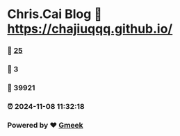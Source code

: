 # Chris.Cai Blog :link: https://chajiuqqq.github.io/ 
### :page_facing_up: [25](https://chajiuqqq.github.io//tag.html) 
### :speech_balloon: 3 
### :hibiscus: 39921 
### :alarm_clock: 2024-11-08 11:32:18 
### Powered by :heart: [Gmeek](https://github.com/Meekdai/Gmeek)
